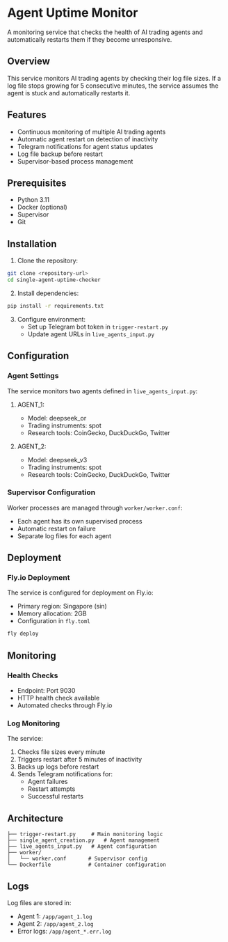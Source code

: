 # Agent Uptime Monitor
A monitoring service that checks the health of AI trading agents and automatically restarts them if they become unresponsive.

## Overview
This service monitors AI trading agents by checking their log file sizes. If a log file stops growing for 5 consecutive minutes, the service assumes the agent is stuck and automatically restarts it.

## Features
- Continuous monitoring of multiple AI trading agents
- Automatic agent restart on detection of inactivity
- Telegram notifications for agent status updates
- Log file backup before restart
- Supervisor-based process management

## Prerequisites
- Python 3.11
- Docker (optional)
- Supervisor
- Git

## Installation

1. Clone the repository:
```bash
git clone <repository-url>
cd single-agent-uptime-checker
```

2. Install dependencies:
```bash
pip install -r requirements.txt
```

3. Configure environment:
   - Set up Telegram bot token in `trigger-restart.py`
   - Update agent URLs in `live_agents_input.py`

## Configuration

### Agent Settings
The service monitors two agents defined in `live_agents_input.py`:

1. AGENT_1:
   - Model: deepseek_or
   - Trading instruments: spot
   - Research tools: CoinGecko, DuckDuckGo, Twitter

2. AGENT_2:
   - Model: deepseek_v3
   - Trading instruments: spot
   - Research tools: CoinGecko, DuckDuckGo, Twitter

### Supervisor Configuration
Worker processes are managed through `worker/worker.conf`:
- Each agent has its own supervised process
- Automatic restart on failure
- Separate log files for each agent

## Deployment


### Fly.io Deployment
The service is configured for deployment on Fly.io:
- Primary region: Singapore (sin)
- Memory allocation: 2GB
- Configuration in `fly.toml`

```bash
fly deploy
```

## Monitoring

### Health Checks
- Endpoint: Port 9030
- HTTP health check available
- Automated checks through Fly.io

### Log Monitoring
The service:
1. Checks file sizes every minute
2. Triggers restart after 5 minutes of inactivity
3. Backs up logs before restart
4. Sends Telegram notifications for:
   - Agent failures
   - Restart attempts
   - Successful restarts

## Architecture

```
├── trigger-restart.py     # Main monitoring logic
├── single_agent_creation.py   # Agent management
├── live_agents_input.py   # Agent configuration
├── worker/
│   └── worker.conf       # Supervisor config
└── Dockerfile            # Container configuration
```

## Logs

Log files are stored in:
- Agent 1: `/app/agent_1.log`
- Agent 2: `/app/agent_2.log`
- Error logs: `/app/agent_*.err.log`